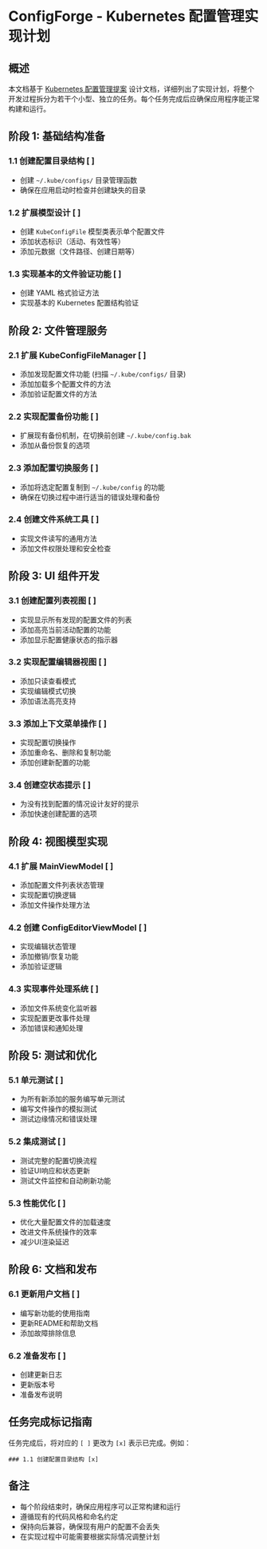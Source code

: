 # ConfigForge - Kubernetes 配置管理实现计划

## 概述

本文档基于 [Kubernetes 配置管理提案](docs/kubernetes-config-design-proposal.md) 设计文档，详细列出了实现计划，将整个开发过程拆分为若干个小型、独立的任务。每个任务完成后应确保应用程序能正常构建和运行。

## 阶段 1: 基础结构准备

### 1.1 创建配置目录结构 [ ]
- 创建 `~/.kube/configs/` 目录管理函数
- 确保在应用启动时检查并创建缺失的目录

### 1.2 扩展模型设计 [ ]
- 创建 `KubeConfigFile` 模型类表示单个配置文件
- 添加状态标识（活动、有效性等）
- 添加元数据（文件路径、创建日期等）

### 1.3 实现基本的文件验证功能 [ ]
- 创建 YAML 格式验证方法
- 实现基本的 Kubernetes 配置结构验证

## 阶段 2: 文件管理服务

### 2.1 扩展 KubeConfigFileManager [ ]
- 添加发现配置文件功能 (扫描 `~/.kube/configs/` 目录)
- 添加加载多个配置文件的方法
- 添加验证配置文件的方法

### 2.2 实现配置备份功能 [ ]
- 扩展现有备份机制，在切换前创建 `~/.kube/config.bak`
- 添加从备份恢复的选项

### 2.3 添加配置切换服务 [ ]
- 添加将选定配置复制到 `~/.kube/config` 的功能
- 确保在切换过程中进行适当的错误处理和备份

### 2.4 创建文件系统工具 [ ]
- 实现文件读写的通用方法
- 添加文件权限处理和安全检查

## 阶段 3: UI 组件开发

### 3.1 创建配置列表视图 [ ]
- 实现显示所有发现的配置文件的列表
- 添加高亮当前活动配置的功能
- 添加显示配置健康状态的指示器

### 3.2 实现配置编辑器视图 [ ]
- 添加只读查看模式
- 实现编辑模式切换
- 添加语法高亮支持

### 3.3 添加上下文菜单操作 [ ]
- 实现配置切换操作
- 添加重命名、删除和复制功能
- 添加创建新配置的功能

### 3.4 创建空状态提示 [ ]
- 为没有找到配置的情况设计友好的提示
- 添加快速创建配置的选项

## 阶段 4: 视图模型实现

### 4.1 扩展 MainViewModel [ ]
- 添加配置文件列表状态管理
- 实现配置切换逻辑
- 添加文件操作处理方法

### 4.2 创建 ConfigEditorViewModel [ ]
- 实现编辑状态管理
- 添加撤销/恢复功能
- 添加验证逻辑

### 4.3 实现事件处理系统 [ ]
- 添加文件系统变化监听器
- 实现配置更改事件处理
- 添加错误和通知处理

## 阶段 5: 测试和优化

### 5.1 单元测试 [ ]
- 为所有新添加的服务编写单元测试
- 编写文件操作的模拟测试
- 测试边缘情况和错误处理

### 5.2 集成测试 [ ]
- 测试完整的配置切换流程
- 验证UI响应和状态更新
- 测试文件监控和自动刷新功能

### 5.3 性能优化 [ ]
- 优化大量配置文件的加载速度
- 改进文件系统操作的效率
- 减少UI渲染延迟

## 阶段 6: 文档和发布

### 6.1 更新用户文档 [ ]
- 编写新功能的使用指南
- 更新README和帮助文档
- 添加故障排除信息

### 6.2 准备发布 [ ]
- 创建更新日志
- 更新版本号
- 准备发布说明

## 任务完成标记指南

任务完成后，将对应的 `[ ]` 更改为 `[x]` 表示已完成。例如：

```
### 1.1 创建配置目录结构 [x]
```

## 备注

- 每个阶段结束时，确保应用程序可以正常构建和运行
- 遵循现有的代码风格和命名约定
- 保持向后兼容，确保现有用户的配置不会丢失
- 在实现过程中可能需要根据实际情况调整计划 